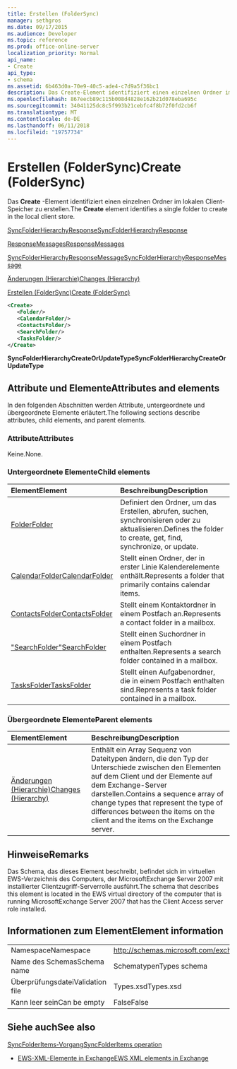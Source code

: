 ```yaml
---
title: Erstellen (FolderSync)
manager: sethgros
ms.date: 09/17/2015
ms.audience: Developer
ms.topic: reference
ms.prod: office-online-server
localization_priority: Normal
api_name:
- Create
api_type:
- schema
ms.assetid: 6b463d0a-70e9-40c5-ade4-c7d9a5f36bc1
description: Das Create-Element identifiziert einen einzelnen Ordner im lokalen Client-Speicher zu erstellen.
ms.openlocfilehash: 867eecb89c115b008d4828e162b21d078eba695c
ms.sourcegitcommit: 34041125dc8c5f993b21cebfc4f8b72f0fd2cb6f
ms.translationtype: MT
ms.contentlocale: de-DE
ms.lasthandoff: 06/11/2018
ms.locfileid: "19757734"
---
```

# <a name="create-foldersync"></a><span data-ttu-id="33637-103">Erstellen (FolderSync)</span><span class="sxs-lookup"><span data-stu-id="33637-103">Create (FolderSync)</span></span>

<span data-ttu-id="33637-104">Das **Create** -Element identifiziert einen einzelnen Ordner im lokalen Client-Speicher zu erstellen.</span><span class="sxs-lookup"><span data-stu-id="33637-104">The **Create** element identifies a single folder to create in the local client store.</span></span> 
  
[<span data-ttu-id="33637-105">SyncFolderHierarchyResponse</span><span class="sxs-lookup"><span data-stu-id="33637-105">SyncFolderHierarchyResponse</span></span>](syncfolderhierarchyresponse.md)
  
[<span data-ttu-id="33637-106">ResponseMessages</span><span class="sxs-lookup"><span data-stu-id="33637-106">ResponseMessages</span></span>](responsemessages.md)
  
[<span data-ttu-id="33637-107">SyncFolderHierarchyResponseMessage</span><span class="sxs-lookup"><span data-stu-id="33637-107">SyncFolderHierarchyResponseMessage</span></span>](syncfolderhierarchyresponsemessage.md)
  
[<span data-ttu-id="33637-108">Änderungen (Hierarchie)</span><span class="sxs-lookup"><span data-stu-id="33637-108">Changes (Hierarchy)</span></span>](changes-hierarchy.md)
  
[<span data-ttu-id="33637-109">Erstellen (FolderSync)</span><span class="sxs-lookup"><span data-stu-id="33637-109">Create (FolderSync)</span></span>](create-foldersync.md)
  
```xml
<Create>
   <Folder/>
   <CalendarFolder/>
   <ContactsFolder/>
   <SearchFolder/>
   <TasksFolder/>
</Create>
```

 <span data-ttu-id="33637-110">**SyncFolderHierarchyCreateOrUpdateType**</span><span class="sxs-lookup"><span data-stu-id="33637-110">**SyncFolderHierarchyCreateOrUpdateType**</span></span>
## <a name="attributes-and-elements"></a><span data-ttu-id="33637-111">Attribute und Elemente</span><span class="sxs-lookup"><span data-stu-id="33637-111">Attributes and elements</span></span>

<span data-ttu-id="33637-112">In den folgenden Abschnitten werden Attribute, untergeordnete und übergeordnete Elemente erläutert.</span><span class="sxs-lookup"><span data-stu-id="33637-112">The following sections describe attributes, child elements, and parent elements.</span></span>
  
### <a name="attributes"></a><span data-ttu-id="33637-113">Attribute</span><span class="sxs-lookup"><span data-stu-id="33637-113">Attributes</span></span>

<span data-ttu-id="33637-114">Keine.</span><span class="sxs-lookup"><span data-stu-id="33637-114">None.</span></span>
  
### <a name="child-elements"></a><span data-ttu-id="33637-115">Untergeordnete Elemente</span><span class="sxs-lookup"><span data-stu-id="33637-115">Child elements</span></span>

|<span data-ttu-id="33637-116">**Element**</span><span class="sxs-lookup"><span data-stu-id="33637-116">**Element**</span></span>|<span data-ttu-id="33637-117">**Beschreibung**</span><span class="sxs-lookup"><span data-stu-id="33637-117">**Description**</span></span>|
|:-----|:-----|
|[<span data-ttu-id="33637-118">Folder</span><span class="sxs-lookup"><span data-stu-id="33637-118">Folder</span></span>](folder.md) <br/> |<span data-ttu-id="33637-119">Definiert den Ordner, um das Erstellen, abrufen, suchen, synchronisieren oder zu aktualisieren.</span><span class="sxs-lookup"><span data-stu-id="33637-119">Defines the folder to create, get, find, synchronize, or update.</span></span>  <br/> |
|[<span data-ttu-id="33637-120">CalendarFolder</span><span class="sxs-lookup"><span data-stu-id="33637-120">CalendarFolder</span></span>](calendarfolder.md) <br/> |<span data-ttu-id="33637-121">Stellt einen Ordner, der in erster Linie Kalenderelemente enthält.</span><span class="sxs-lookup"><span data-stu-id="33637-121">Represents a folder that primarily contains calendar items.</span></span>  <br/> |
|[<span data-ttu-id="33637-122">ContactsFolder</span><span class="sxs-lookup"><span data-stu-id="33637-122">ContactsFolder</span></span>](contactsfolder.md) <br/> |<span data-ttu-id="33637-123">Stellt einem Kontaktordner in einem Postfach an.</span><span class="sxs-lookup"><span data-stu-id="33637-123">Represents a contact folder in a mailbox.</span></span>  <br/> |
|[<span data-ttu-id="33637-124">"SearchFolder"</span><span class="sxs-lookup"><span data-stu-id="33637-124">SearchFolder</span></span>](searchfolder.md) <br/> |<span data-ttu-id="33637-125">Stellt einen Suchordner in einem Postfach enthalten.</span><span class="sxs-lookup"><span data-stu-id="33637-125">Represents a search folder contained in a mailbox.</span></span>  <br/> |
|[<span data-ttu-id="33637-126">TasksFolder</span><span class="sxs-lookup"><span data-stu-id="33637-126">TasksFolder</span></span>](tasksfolder.md) <br/> |<span data-ttu-id="33637-127">Stellt einen Aufgabenordner, die in einem Postfach enthalten sind.</span><span class="sxs-lookup"><span data-stu-id="33637-127">Represents a task folder contained in a mailbox.</span></span>  <br/> |
   
### <a name="parent-elements"></a><span data-ttu-id="33637-128">Übergeordnete Elemente</span><span class="sxs-lookup"><span data-stu-id="33637-128">Parent elements</span></span>

|<span data-ttu-id="33637-129">**Element**</span><span class="sxs-lookup"><span data-stu-id="33637-129">**Element**</span></span>|<span data-ttu-id="33637-130">**Beschreibung**</span><span class="sxs-lookup"><span data-stu-id="33637-130">**Description**</span></span>|
|:-----|:-----|
|[<span data-ttu-id="33637-131">Änderungen (Hierarchie)</span><span class="sxs-lookup"><span data-stu-id="33637-131">Changes (Hierarchy)</span></span>](changes-hierarchy.md) <br/> |<span data-ttu-id="33637-132">Enthält ein Array Sequenz von Dateitypen ändern, die den Typ der Unterschiede zwischen den Elementen auf dem Client und der Elemente auf dem Exchange-Server darstellen.</span><span class="sxs-lookup"><span data-stu-id="33637-132">Contains a sequence array of change types that represent the type of differences between the items on the client and the items on the Exchange server.</span></span>  <br/> |
   
## <a name="remarks"></a><span data-ttu-id="33637-133">Hinweise</span><span class="sxs-lookup"><span data-stu-id="33637-133">Remarks</span></span>

<span data-ttu-id="33637-134">Das Schema, das dieses Element beschreibt, befindet sich im virtuellen EWS-Verzeichnis des Computers, der MicrosoftExchange Server 2007 mit installierter Clientzugriff-Serverrolle ausführt.</span><span class="sxs-lookup"><span data-stu-id="33637-134">The schema that describes this element is located in the EWS virtual directory of the computer that is running MicrosoftExchange Server 2007 that has the Client Access server role installed.</span></span>
  
## <a name="element-information"></a><span data-ttu-id="33637-135">Informationen zum Element</span><span class="sxs-lookup"><span data-stu-id="33637-135">Element information</span></span>

|||
|:-----|:-----|
|<span data-ttu-id="33637-136">Namespace</span><span class="sxs-lookup"><span data-stu-id="33637-136">Namespace</span></span>  <br/> |http://schemas.microsoft.com/exchange/services/2006/types  <br/> |
|<span data-ttu-id="33637-137">Name des Schemas</span><span class="sxs-lookup"><span data-stu-id="33637-137">Schema name</span></span>  <br/> |<span data-ttu-id="33637-138">Schematypen</span><span class="sxs-lookup"><span data-stu-id="33637-138">Types schema</span></span>  <br/> |
|<span data-ttu-id="33637-139">Überprüfungsdatei</span><span class="sxs-lookup"><span data-stu-id="33637-139">Validation file</span></span>  <br/> |<span data-ttu-id="33637-140">Types.xsd</span><span class="sxs-lookup"><span data-stu-id="33637-140">Types.xsd</span></span>  <br/> |
|<span data-ttu-id="33637-141">Kann leer sein</span><span class="sxs-lookup"><span data-stu-id="33637-141">Can be empty</span></span>  <br/> |<span data-ttu-id="33637-142">False</span><span class="sxs-lookup"><span data-stu-id="33637-142">False</span></span>  <br/> |
   
## <a name="see-also"></a><span data-ttu-id="33637-143">Siehe auch</span><span class="sxs-lookup"><span data-stu-id="33637-143">See also</span></span>



[<span data-ttu-id="33637-144">SyncFolderItems-Vorgang</span><span class="sxs-lookup"><span data-stu-id="33637-144">SyncFolderItems operation</span></span>](syncfolderitems-operation.md)


- [<span data-ttu-id="33637-145">EWS-XML-Elemente in Exchange</span><span class="sxs-lookup"><span data-stu-id="33637-145">EWS XML elements in Exchange</span></span>](ews-xml-elements-in-exchange.md)

